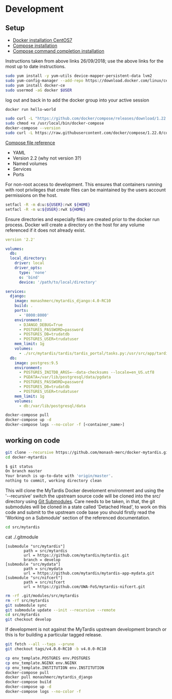 # Development

## Setup
* [Docker installation CentOS7](https://docs.docker.com/install/linux/docker-ce/centos/)
* [Compose installation](https://docs.docker.com/compose/install/)
* [Compose command completion installation](https://docs.docker.com/compose/completion/)

Instructions taken from above links 26/09/2018; use the above links for the most up to date instructions.
```bash
sudo yum install -y yum-utils device-mapper-persistent-data lvm2
sudo yum-config-manager --add-repo https://download.docker.com/linux/centos/docker-ce.repo
sudo yum install docker-ce
sudo usermod -aG docker $USER
```

log out and back in to add the docker group into your active session
```bash
docker run hello-world

sudo curl -L "https://github.com/docker/compose/releases/download/1.22.0/docker-compose-$(uname -s)-$(uname -m)" -o /usr/local/bin/docker-compose
sudo chmod +x /usr/local/bin/docker-compose
docker-compose --version
sudo curl -L https://raw.githubusercontent.com/docker/compose/1.22.0/contrib/completion/bash/docker-compose -o /etc/bash_completion.d/docker-compose
```

[Compose file reference](https://docs.docker.com/compose/compose-file/compose-file-v2/)

* YAML
* Version 2.2 (why not version 3?)
* Named volumes
* Services
* Ports

For non-root access to development. This ensures that containers running with root privileges that create files can be maintained by the users account permissions on the host.
```bash
setfacl -R -m d:u:${USER}:rwX ${HOME}
setfacl -R -m u:${USER}:rwX ${HOME}
```

Ensure directories and especially files are created prior to the docker run process. Docker will create a directory on the host for any volume referenced if it does not already exist.
```docker-compose.yml
version '2.2'

volumes:
  db:
  local_directory:
    driver: local
    driver_opts:
      type: 'none'
      o: 'bind'
      device: '/path/to/local/directory'

services:
  django:
    image: monashmerc/mytardis_django:4.0-RC10
    build: .
    ports:
      - '8000:8000'
    environment:
      - DJANGO_DEBUG=True
      - POSTGRES_PASSWORD=password
      - POSTGRES_DB=trudatdb
      - POSTGRES_USER=trudatuser
    mem_limit: 1g
    volumes:
      - ./src/mytardis/tardis/tardis_portal/tasks.py:/usr/src/app/tardis/tardis_portal/tasks.py
  db:
    image: postgres:9.5
    environment:
      - POSTGRES_INITDB_ARGS=--data-checksums --locale=en_US.utf8
      - PGDATA=/var/lib/postgresql/data/pgdata
      - POSTGRES_PASSWORD=password
      - POSTGRES_DB=trudatdb
      - POSTGRES_USER=trudatuser
    mem_limit: 1g
    volumes:
      - db:/var/lib/postgresql/data
```
```bash
docker-compose pull
docker-compose up -d
docker-compose logs --no-color -f [<container_name>]
```

## working on code
```bash
git clone --recursive https://github.com/monash-merc/docker-mytardis.git
cd docker-mytardis
```
```bash
$ git status
On branch master
Your branch is up-to-date with 'origin/master'.
nothing to commit, working directory clean
```
This will clone the MyTardis Docker develoment environment and using the '--recursive' switch the upstream source code will be cloned into the src/ directory using [Git Submodules](https://git-scm.com/book/en/v2/Git-Tools-Submodules). Care needs to be taken, in that, the git submodules will be cloned in a state called 'Detached Head', to work on this code and submit to the upstream code base you should firstly read the 'Working on a Submodule' section of the referenced documentation.

```bash
cd src/mytardis
```

cat ./.gitmodule
```
[submodule "src/mytardis"]
        path = src/mytardis
        url = https://github.com/mytardis/mytardis.git
        branch = develop
[submodule "src/mydata"]
        path = src/mydata
        url = https://github.com/mytardis/mytardis-app-mydata.git
[submodule "src/nifcert"]
        path = src/nifcert
        url = https://github.com/UWA-FoS/mytardis-nifcert.git
```
```bash
rm -rf .git/modules/src/mytardis
rm -rf src/mytardis
git submodule sync
git submodule update --init --recursive --remote
cd src/mytardis
git checkout develop
```
If development is not against the MyTardis upstream development branch or this is for building a particular tagged release.
```bash
git fetch --all --tags --prune
git checkout tags/v4.0.0-RC10 -b v4.0.0-RC10
```
```bash
cp env_template.POSTGRES env.POSTGRES
cp env_template.NGINX env.NGINX
cp env_template.INSTITUTION env.INSTITUTION
docker-compose pull
docker pull monashmerc/mytardis_django
docker-compose build
docker-compose up -d
docker-compose logs --no-color -f
```

